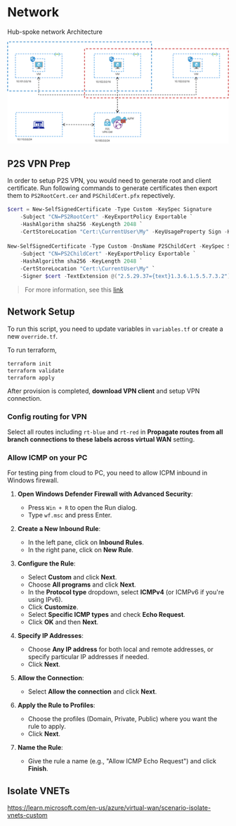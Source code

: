 # Network

Hub-spoke network Architecture

![setup](./setup.png)

## P2S VPN Prep

In order to setup P2S VPN, you would need to generate root and client certificate. Run following commands to generate certificates then export them to `PS2RootCert.cer` and `PSChildCert.pfx` repectively.

```powershell
$cert = New-SelfSignedCertificate -Type Custom -KeySpec Signature
    -Subject "CN=PS2RootCert" -KeyExportPolicy Exportable `
    -HashAlgorithm sha256 -KeyLength 2048 `
    -CertStoreLocation "Cert:\CurrentUser\My" -KeyUsageProperty Sign -KeyUsage CertSign

New-SelfSignedCertificate -Type Custom -DnsName P2SChildCert -KeySpec Signature `
    -Subject "CN=PS2ChildCert" -KeyExportPolicy Exportable `
    -HashAlgorithm sha256 -KeyLength 2048 `
    -CertStoreLocation "Cert:\CurrentUser\My" `
    -Signer $cert -TextExtension @("2.5.29.37={text}1.3.6.1.5.5.7.3.2")
```
> For more information, see this [link](https://www.golinuxcloud.com/configure-azure-point-to-site-vpn-connection)

## Network Setup

To run this script, you need to update variables in `variables.tf` or create a new `override.tf`.

To run terraform,

```
terraform init
terraform validate
terraform apply
```

After provision is completed, __download VPN client__ and setup VPN connection.

### Config routing for VPN

Select all routes including `rt-blue` and `rt-red` in __Propagate routes from all branch connections to these labels across virtual WAN__ setting.

### Allow ICMP on your PC

For testing ping from cloud to PC, you need to allow ICPM inbound in Windows firewall.

1. **Open Windows Defender Firewall with Advanced Security**:
   - Press `Win + R` to open the Run dialog.
   - Type `wf.msc` and press Enter.

2. **Create a New Inbound Rule**:
   - In the left pane, click on **Inbound Rules**.
   - In the right pane, click on **New Rule**.

3. **Configure the Rule**:
   - Select **Custom** and click **Next**.
   - Choose **All programs** and click **Next**.
   - In the **Protocol type** dropdown, select **ICMPv4** (or ICMPv6 if you're using IPv6).
   - Click **Customize**.
   - Select **Specific ICMP types** and check **Echo Request**.
   - Click **OK** and then **Next**.

4. **Specify IP Addresses**:
   - Choose **Any IP address** for both local and remote addresses, or specify particular IP addresses if needed.
   - Click **Next**.

5. **Allow the Connection**:
   - Select **Allow the connection** and click **Next**.

6. **Apply the Rule to Profiles**:
   - Choose the profiles (Domain, Private, Public) where you want the rule to apply.
   - Click **Next**.

7. **Name the Rule**:
   - Give the rule a name (e.g., "Allow ICMP Echo Request") and click **Finish**.

## Isolate VNETs

https://learn.microsoft.com/en-us/azure/virtual-wan/scenario-isolate-vnets-custom
